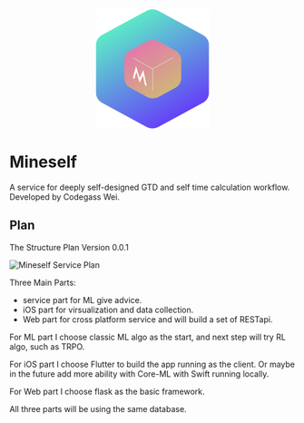 <div align=center><img width="200" height="210" src="./Pics/mineself.png"/></div>

# Mineself

A service for deeply self-designed GTD and self time calculation workflow. Developed by Codegass Wei.

## Plan
The Structure Plan Version 0.0.1

![Mineself Service Plan]('./Pics/Mineself_Design.png')

Three Main Parts:
* service part for ML give advice.
* iOS part for virsualization and data collection.
* Web part for cross platform service and will build a set of RESTapi.

For ML part I choose classic ML algo as the start, and next step will try RL algo, such as TRPO.

For iOS part I choose Flutter to build the app running as the client. Or maybe in the future add more ability with Core-ML with Swift running locally.

For Web part I choose flask as the basic framework.

All three parts will be using the same database.